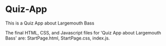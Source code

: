 # Quiz-App
This is a Quiz App about Largemouth Bass

The final HTML, CSS, and Javascript files for 'Quiz App about Largemouth Bass' are: StartPage.html, StartPage.css, index.js.
